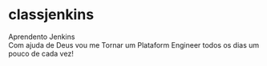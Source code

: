 # classjenkins
Aprendento Jenkins \
Com ajuda de Deus vou me Tornar um Plataform Engineer
todos os dias um pouco de cada vez!
